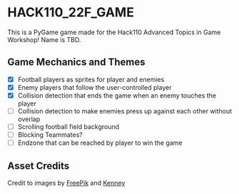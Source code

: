 # HACK110_22F_GAME

This is a PyGame game made for the Hack110 Advanced Topics in Game Workshop! Name is TBD.

## Game Mechanics and Themes
- [X] Football players as sprites for player and enemies
- [X] Enemy players that follow the user-controlled player 
- [X] Collision detection that ends the game when an enemy touches the player
- [ ] Collision detection to make enemies press up against each other without overlap
- [ ] Scrolling football field background 
- [ ] Blocking Teammates?
- [ ] Endzone that can be reached by player to win the game 

## Asset Credits
Credit to images by [FreePik](https://www.freepik.com/free-vector/american-football-field-top-view_11684074.htm#query=football%20field&position=0&from_view=keyword#position=0&query=football%20field) and [Kenney](www.kenney.nl/assets/sports-pack)